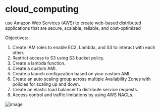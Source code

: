 # cloud_computing
use Amazon Web Services (AWS) to create web-based distributed applications that are secure, scalable, reliable, and cost-optimized

Objectives:
1. Create IAM roles to enable EC2, Lambda, and S3 to interact with each other.
2. Restrict access to S3 using S3 bucket policy.
3. Create a lambda function.
4. Create a custom AMI.
5. Create a launch configuration based on your custom AMI.
6. Create an auto scaling group across multiple Availability Zones with policies for scaling up and down.
7. Create an elastic load balancer to distribute service requests.
8. Access control and traffic limitations by using AWS NACLs.


![image](https://github.com/thanhthy275/cloud_computing/assets/67629044/95b72693-8fec-4ea8-a9a1-6021320db5bf)

